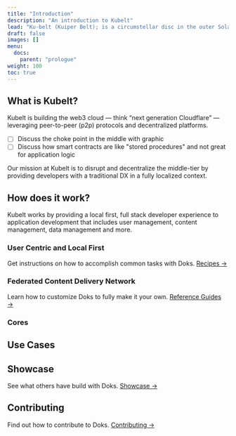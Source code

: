 ```yaml
---
title: "Introduction"
description: "An introduction to Kubelt"
lead: "Ku·belt (Kuiper Belt); is a circumstellar disc in the outer Solar System, extending from the orbit of Neptune at 30 astronomical units to approximately 50 AU from the Sun."
draft: false
images: []
menu:
  docs:
    parent: "prologue"
weight: 100
toc: true
---
```


## What is Kubelt?

Kubelt is building the web3 cloud — think “next generation Cloudflare” — leveraging peer-to-peer (p2p) protocols and decentralized platforms.

- [ ] Discuss the choke point in the middle with graphic
- [ ] Discuss how smart contracts are like "stored procedures" and not great for application logic

Our mission at Kubelt is to disrupt and decentralize the middle-tier by providing developers with a traditional DX in a fully localized context.

## How does it work?

Kubelt works by providing a local first, full stack developer experience to application development that includes user management, content management, data management and more.

### User Centric and Local First

Get instructions on how to accomplish common tasks with Doks. [Recipes →](https://getdoks.org/docs/recipes/project-configuration/)

### Federated Content Delivery Network

Learn how to customize Doks to fully make it your own. [Reference Guides →](https://getdoks.org/docs/reference-guides/security/)

### Cores

## Use Cases

## Showcase

See what others have build with Doks. [Showcase →](https://getdoks.org/showcase/electric-blocks/)

## Contributing

Find out how to contribute to Doks. [Contributing →](https://getdoks.org/docs/contributing/how-to-contribute/)

